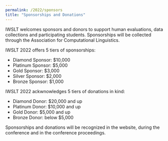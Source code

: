 ```yaml
---
permalink: /2022/sponsors
title: "Sponsorships and Donations"
---
```


IWSLT welcomes sponsors and donors to support human evaluations, data collections and participating students. 
Sponsorships will be collected through the Association for Computational Linguistics.

IWSLT 2022 offers 5 tiers of sponsorships: 

- Diamond Sponsor: $10,000 
- Platinum Sponsor: $5,000 
- Gold Sponsor:     $3,000 
- Silver Sponsor:   $2,000 
- Bronze Sponsor:   $1,000  

IWSLT 2022 ackwnowledges 5 tiers of donations in kind: 

- Diamond Donor:  $20,000 and up 
- Platinum Donor: $10,000 and up
- Gold Donor:     $5,000 and up
- Bronze Donor:   below $5,000 

Sponsorships and donations will be recognized in the website, during the conference and in the conference proceedings. 



